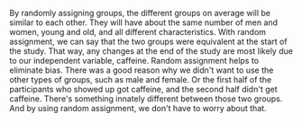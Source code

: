 By randomly assigning groups, the different groups on average will be similar
to each other. They will have about the same number of men and women, young and
old, and all different characteristics. With random assignment, we can say that
the two groups were equivalent at the start of the study. That way, any changes
at the end of the study are most likely due to our independent variable,
caffeine. Random assignment helps to eliminate bias. There was a good reason
why we didn't want to use the other types of groups, such as male and female.
Or the first half of the participants who showed up got caffeine, and the
second half didn't get caffeine. There's something innately different between
those two groups. And by using random assignment, we don't have to worry about
that.
